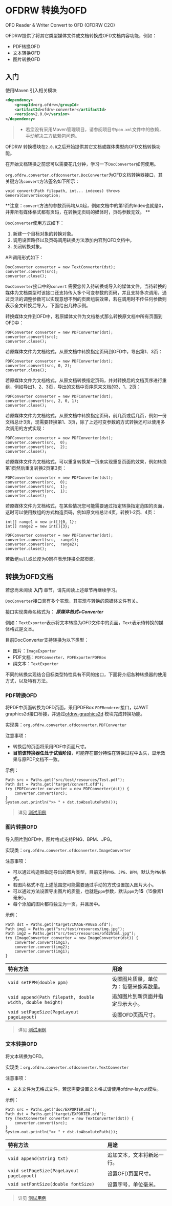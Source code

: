 # OFDRW 转换为OFD

OFD Reader & Writer Convert to OFD (OFDRW C2O)

OFDRW提供了将其它类型媒体文件或文档转换成OFD文档内容功能，例如：

- PDF转换OFD
- 文本转换OFD
- 图片转换OFD

## 入门

使用Maven 引入相关模块

```xml
<dependency>
    <groupId>org.ofdrw</groupId>
    <artifactId>ofdrw-converter</artifactId>
    <version>2.0.0</version>
</dependency>
```

> - 若您没有采用Maven管理项目，请参阅项目中`pom.xml`文件中的依赖，手动解决三方依赖包问题。


OFDRW 转换模块在`2.0.0`之后开始提供其它文档或媒体类型向OFD文档转换功能。

在开始文档转换之前您可以需要花几分钟，学习一下`DocConverter`如何使用。

`org.ofdrw.converter.ofdconverter.DocConverter`为OFD文档转换器接口，其关键方法`convert`方法签名如下所示：

```
void convert(Path filepath, int... indexes) throws GeneralConvertException;
```

**注意：`convert`方法的参数页码均从0起，例如文档中的第1页的Index也就是0，并非所有媒体格式都有页码，在转换无页码的媒体时，页码参数无效。
**

`DocConverter`使用方式如下：

1. 新建一个目标对象的转换对象。
2. 调用设置路径以及页码调用转换方法添加内容到OFD文档中。
3. 关闭转换对象。

API调用形式如下：

```
DocConverter converter = new TextConverter(dst);
converter.convert(src);
converter.close();
```

`DocConverter`接口中的`convert`
需要您传入待转换或导入的媒体文件，当待转换的媒体为文档类型时该接口还支持传入多个可变参数的页码，并且支持多次调用，通过灵活的调整参数可以实现意想不到的页面组装效果，若在调用时不传任何参数则表示全文转换后导入，下面给出几种示例。

转换媒体文件到OFD中，若原媒体文件为文档格式那么转换原文档中所有页面到OFD中：

```
PDFConverter converter = new PDFConverter(dst);
converter.convert(src);
converter.close();
```

若原媒体文件为文档格式，从原文档中转换指定页码到OFD中，导出第1、3页：

```
PDFConverter converter = new PDFConverter(dst);
converter.convert(src, 0, 2);
converter.close();
```

若原媒体文件为文档格式，从原文档转换指定页码，并对转换后的文档页序进行重组，例如导出1、2、3页，导出的文档中页序原来文档的3、1、2页：

```
PDFConverter converter = new PDFConverter(dst);
converter.convert(src, 2, 0, 1);
converter.close();
```

若原媒体文件为文档格式，从原文档中转换指定页码，前几页或后几页，例如一份文档总计3页，现需要转换第1、3页，除了上述可变参数的方式转换还可以使用多次调用的方式实现：

```
PDFConverter converter = new PDFConverter(dst);
converter.convert(src,  0);
converter.convert(src,  2);
converter.close();
```

若原媒体文件为文档格式，可以重复转换某一页来实现重复页面的效果，例如转换第1页然后重复转换2页第3页：

```
PDFConverter converter = new PDFConverter(dst);
converter.convert(src,  0);
converter.convert(src,  1);
converter.convert(src,  1);
converter.close();
```

若原媒体文件为文档格式，在某些情况您可能需要通过指定转换指定范围的页面，这时可以使用数组的方式构造页码，例如原文档总计4页，转换1-2页、4页：

```
int[] range1 = new int[]{0, 1};
int[] range2 = new int[]{3};

PDFConverter converter = new PDFConverter(dst);
converter.convert(src,  range1);
converter.convert(src,  range2);
converter.close();
```

若数组`null`或长度为0同样表示转换全部页面。

## 转换为OFD文档

若您尚未阅读 **入门** 章节，请先阅读上述章节再继续学习。

`DocConverter`接口具有多个实现，其实现与转换的原媒体文件有关。

接口实现类命名格式为： ***原媒体格式+Converter***

例如：`TextExporter`表示将文本转换为OFD文件中的页面，`Text`表示待转换的媒体格式是文本。

目前DocConverter支持转换为以下类型：

- 图片：`ImageExporter`
- PDF文档：`PDFConverter`、`PDFExporterPDFBox`
- 纯文本：`TextExporter`

不同的转换实现结合目标类型特性具有不同的接口，下面将介绍各种转换器的使用方式，以及特有方法。


### PDF转换OFD

将PDF中页面转换为OFD页面，采用PDFBox `PDFRenderer`接口，以AWT graphics2d接口桥接，并通过[ofdrw-graphics2d](../../ofdrw-graphics2d) 模块完成转换功能。

实现类：`org.ofdrw.converter.ofdconverter.PDFConverter`

注意事项：

- 转换后的页面将采用PDF中页面尺寸。
- **目前该转换器任处于试验阶段**，可能存在部分特性在转换过程中丢失，显示效果与原PDF文档不一致。

示例：

```
Path src = Paths.get("src/test/resources/Test.pdf");
Path dst = Paths.get("target/convert.ofd");
try (PDFConverter converter = new PDFConverter(dst)) {
    converter.convert(src);
}
System.out.println(">> " + dst.toAbsolutePath());
```

> 详见 [测试用例](../src/test/java/org/ofdrw/converter/ofdconverter/PDFConverterTest.java)


### 图片转换OFD

导入图片到OFD中，图片格式支持PNG、BPM、JPG。

实现类：`org.ofdrw.converter.ofdconverter.ImageConverter`

注意事项：

- 可以通过构造器指定导出的图片类型，目前支持`PNG`、`JPG`、`BPM`，默认为`PNG`格式。
- 若图片格式不在上述范围您可能需要通过手动的方式设置加入图片大小。
- 可以通过方法设置导出图片的质量，也就是`ppm`参数，默认`ppm`为**15**（15像素1毫米）。
- 每个添加的图片都将独立为一页，并且居中。

示例：

```
Path dst = Paths.get("target/IMAGE-PAGES.ofd");
Path img1 = Paths.get("src/test/resources/img.jpg");
Path img2 = Paths.get("src/test/resources/ofd2html.jpg");
try (ImageConverter converter = new ImageConverter(dst)) {
    converter.convert(img1);
    converter.convert(img2);
    converter.convert(img1);
}
```

| 特有方法                                                      | 用途                  |
|:----------------------------------------------------------|:--------------------|
| `void setPPM(double ppm)`                                 | 设置图片质量，单位为：每毫米像素数量。 |
| `void append(Path filepath, double width, double height)` | 追加图片到新页面并指定显示大小。    |
| `void setPageSize(PageLayout pageLayout)`                 | 设置OFD页面尺寸。          |

> 详见 [测试用例](../src/test/java/org/ofdrw/converter/ofdconverter/ImageConverterTest.java)

### 文本转换OFD

将文本转换为OFD。

实现类：`org.ofdrw.converter.ofdconverter.TextConverter`

注意事项：

- 文本文件为无格式文件，若您需要设置文本格式请使用ofdrw-layout模块。

示例：

```
Path src = Paths.get("doc/EXPORTER.md");
Path dst = Paths.get("target/EXPORTER.ofd");
try (TextConverter converter = new TextConverter(dst)) {
    converter.convert(src);
}
System.out.println(">> " + dst.toAbsolutePath());
```

| 特有方法                                      | 用途            |
|:------------------------------------------|:--------------|
| `void append(String txt)`                 | 追加文本，文本将新起一行。 |
| `void setPageSize(PageLayout pageLayout)` | 设置OFD页面尺寸。    |
| `void setFontSize(double fontSize)`       | 设置字号，单位毫米。    |

> 详见 [测试用例](../src/test/java/org/ofdrw/converter/ofdconverter/TextConverterTest.java)
